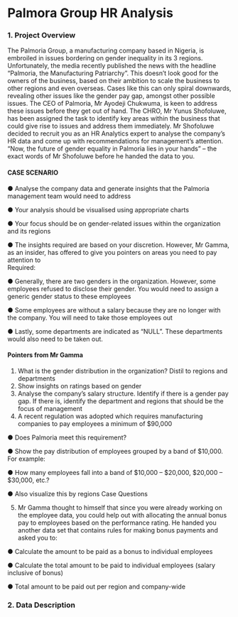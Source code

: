 # Palmora Group HR Analysis

### 1. **Project Overview**

The Palmoria Group, a manufacturing company based in Nigeria, is embroiled in issues 
bordering on gender inequality in its 3 regions. Unfortunately, the media recently 
published the news with the headline “Palmoria, the Manufacturing Patriarchy”. This 
doesn’t look good for the owners of the business, based on their ambition to scale the 
business to other regions and even overseas. Cases like this can only spiral downwards, 
revealing other issues like the gender pay gap, amongst other possible issues. 
The CEO of Palmoria, Mr Ayodeji Chukwuma, is keen to address these issues before they 
get out of hand. The CHRO, Mr Yunus Shofoluwe, has been assigned the task to identify 
key areas within the business that could give rise to issues and address them immediately. 
Mr Shofoluwe decided to recruit you as an HR Analytics expert to analyse the company’s 
HR data and come up with recommendations for management’s attention. “Now, the 
future of gender equality in Palmoria lies in your hands” – the exact words of Mr 
Shofoluwe before he handed the data to you. 

#### CASE SCENARIO
●  Analyse the company data and generate insights that the Palmoria management 
team would need to address 

● Your analysis should be visualised using appropriate charts 

● Your focus should be on gender-related issues within the organization and its 
regions 

● The insights required are based on your discretion. However, Mr Gamma, as an 
insider, has offered to give you pointers on areas you need to pay attention to  
Required: 

● Generally, there are two genders in the organization. However, some employees 
refused to disclose their gender. You would need to assign a generic gender status 
to these employees 

● Some employees are without a salary because they are no longer with the company. 
You will need to take those employees out 

● Lastly, some departments are indicated as “NULL”. These departments would also 
need to be taken out. 

#### Pointers from Mr Gamma
1. What is the gender distribution in the organization? Distil to regions and 
departments 
2. Show insights on ratings based on gender 
3. Analyse the company’s salary structure. Identify if there is a gender pay gap. If 
there is, identify the department and regions that should be the focus of 
management 
4. A recent regulation was adopted which requires manufacturing companies to pay 
employees a minimum of $90,000 

● Does Palmoria meet this requirement? 

● Show the pay distribution of employees grouped by a band of $10,000. For example: 

● How many employees fall into a band of $10,000 – $20,000, $20,000 – $30,000, 
etc.? 

● Also visualize this by regions 
Case Questions 

5. Mr Gamma thought to himself that since you were already working on the employee 
data, you could help out with allocating the annual bonus pay to employees based on the 
performance rating. He handed you another data set that contains rules for making bonus 
payments and asked you to: 

●  Calculate the amount to be paid as a bonus to individual employees 

●  Calculate the total amount to be paid to individual employees (salary inclusive of 
bonus) 

● Total amount to be paid out per region and company-wide 


### 2. Data Description













